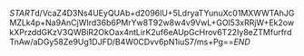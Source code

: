 $START$d/VcaZ4D3Ns4UEyQUAb+d2096lU+5LdryaTYunuXc01MXWWTAhJGMZLk4p+Na9AnCjWIrd36b6PMrYw8T92w8w4v9VwL+GOl53xRRjW+Ek2owkXPrzddGKzV3QWBiR2OkOax4ntLirK2uf6eAUpGcHrov6T22Iy8eZTMfurfrdTnAw/aDGy58Ze9Ug1DJFD/B4W0CDvv6pN1iuS7/ms+Pg==$END$